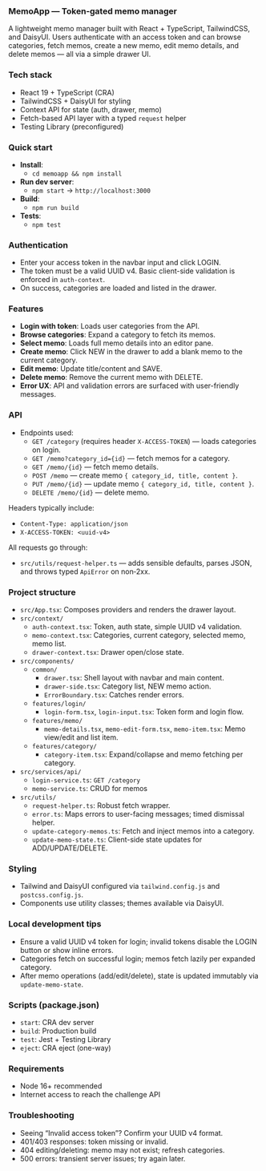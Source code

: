 ### MemoApp — Token‑gated memo manager

A lightweight memo manager built with React + TypeScript, TailwindCSS, and DaisyUI. Users authenticate with an access token and can browse categories, fetch memos, create a new memo, edit memo details, and delete memos — all via a simple drawer UI.

### Tech stack

- React 19 + TypeScript (CRA)
- TailwindCSS + DaisyUI for styling
- Context API for state (auth, drawer, memo)
- Fetch-based API layer with a typed `request` helper
- Testing Library (preconfigured)

### Quick start

- **Install**:
  - `cd memoapp && npm install`
- **Run dev server**:
  - `npm start` → `http://localhost:3000`
- **Build**:
  - `npm run build`
- **Tests**:
  - `npm test`

### Authentication

- Enter your access token in the navbar input and click LOGIN.
- The token must be a valid UUID v4. Basic client-side validation is enforced in `auth-context`.
- On success, categories are loaded and listed in the drawer.

### Features

- **Login with token**: Loads user categories from the API.
- **Browse categories**: Expand a category to fetch its memos.
- **Select memo**: Loads full memo details into an editor pane.
- **Create memo**: Click NEW in the drawer to add a blank memo to the current category.
- **Edit memo**: Update title/content and SAVE.
- **Delete memo**: Remove the current memo with DELETE.
- **Error UX**: API and validation errors are surfaced with user-friendly messages.

### API

- Endpoints used:
  - `GET /category` (requires header `X-ACCESS-TOKEN`) — loads categories on login.
  - `GET /memo?category_id={id}` — fetch memos for a category.
  - `GET /memo/{id}` — fetch memo details.
  - `POST /memo` — create memo `{ category_id, title, content }`.
  - `PUT /memo/{id}` — update memo `{ category_id, title, content }`.
  - `DELETE /memo/{id}` — delete memo.

Headers typically include:
- `Content-Type: application/json`
- `X-ACCESS-TOKEN: <uuid-v4>`

All requests go through:
- `src/utils/request-helper.ts` — adds sensible defaults, parses JSON, and throws typed `ApiError` on non‑2xx.

### Project structure

- `src/App.tsx`: Composes providers and renders the drawer layout.
- `src/context/`
  - `auth-context.tsx`: Token, auth state, simple UUID v4 validation.
  - `memo-context.tsx`: Categories, current category, selected memo, memo list.
  - `drawer-context.tsx`: Drawer open/close state.
- `src/components/`
  - `common/`
    - `drawer.tsx`: Shell layout with navbar and main content.
    - `drawer-side.tsx`: Category list, NEW memo action.
    - `ErrorBoundary.tsx`: Catches render errors.
  - `features/login/`
    - `login-form.tsx`, `login-input.tsx`: Token form and login flow.
  - `features/memo/`
    - `memo-details.tsx`, `memo-edit-form.tsx`, `memo-item.tsx`: Memo view/edit and list item.
  - `features/category/`
    - `category-item.tsx`: Expand/collapse and memo fetching per category.
- `src/services/api/`
  - `login-service.ts`: `GET /category`
  - `memo-service.ts`: CRUD for memos
- `src/utils/`
  - `request-helper.ts`: Robust fetch wrapper.
  - `error.ts`: Maps errors to user-facing messages; timed dismissal helper.
  - `update-category-memos.ts`: Fetch and inject memos into a category.
  - `update-memo-state.ts`: Client-side state updates for ADD/UPDATE/DELETE.

### Styling

- Tailwind and DaisyUI configured via `tailwind.config.js` and `postcss.config.js`.
- Components use utility classes; themes available via DaisyUI.

### Local development tips

- Ensure a valid UUID v4 token for login; invalid tokens disable the LOGIN button or show inline errors.
- Categories fetch on successful login; memos fetch lazily per expanded category.
- After memo operations (add/edit/delete), state is updated immutably via `update-memo-state`.

### Scripts (package.json)

- `start`: CRA dev server
- `build`: Production build
- `test`: Jest + Testing Library
- `eject`: CRA eject (one-way)

### Requirements

- Node 16+ recommended
- Internet access to reach the challenge API

### Troubleshooting

- Seeing “Invalid access token”? Confirm your UUID v4 format.
- 401/403 responses: token missing or invalid.
- 404 editing/deleting: memo may not exist; refresh categories.
- 500 errors: transient server issues; try again later.
